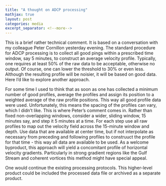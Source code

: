 ```yaml
---
title: "A thought on ADCP processing"
mathjax: true
layout: post
categories: media
excerpt_separator: <!--more-->
---
```


This is a brief rather technical comment. It is based on a conversation with my colleague Peter Cornillon yesterday evening. The standard procedure for ADCP processing is to collect all good pings within a prescribed time window, say 5 minutes, to construct an average velocity profile. Typically, one requires at least 50% of the raw data to be acceptable, otherwise no output. Of course, one can lower the threshold to 30% or even less. Although the resulting profile will be noisier, it will be based on good data. Here I’d like to explore another approach.
 <!--more-->

For some time I used to think that as soon as one has collected a minimum number of good profiles, average the profiles and assign its position to a weighted average of the raw profile positions. This way all good profile data were used. Unfortunately, this means the spacing of the profiles can vary, which I didn’t like. This is where Peter’s comment comes in. Rather than fixed non-overlapping windows, consider a wider, sliding window, 15 minutes say, and step it 5 minutes at a time. For each step use all raw profiles to map out the velocity field across the 15-minute window and depth. Use data that are available at center time, but if not interpolate as necessary from preceding and following profiles to construuct the profile for that time - this way all data are available to be used. As a welcome byproduct, this approach will yield a concomitant profile of horizontal velocity gradients. Particularly in strong gradient regions like the Gulf Stream and coherent vortices this method might have special appeal. 

One would continue the existing processing protocols. This higher-level product could be included the processed data file or archived as a separate product. 


